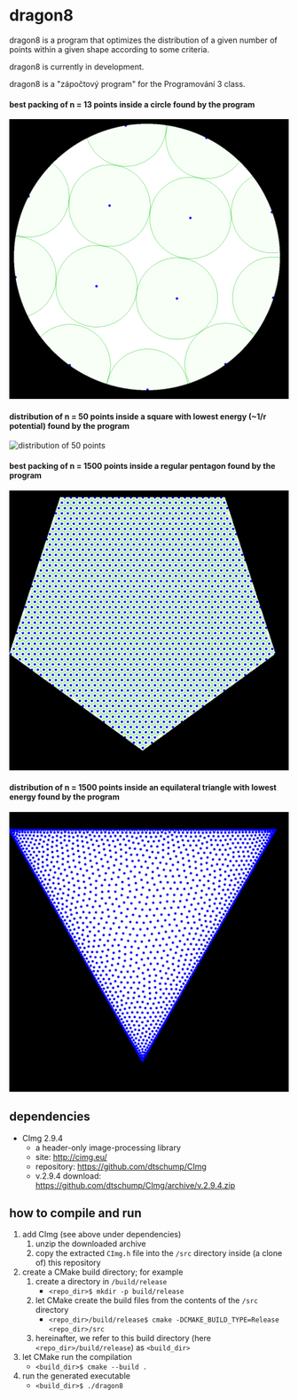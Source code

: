 # dragon8

dragon8 is a program that optimizes the distribution of a given number of points within a given shape according to some criteria.

dragon8 is currently in development.

dragon8 is a "zápočtový program" for the Programování 3 class.

#### best packing of n = 13 points inside a circle found by the program
![packing of 13 points](./doc/img/13_ucirc_0_613196.png)

#### distribution of n = 50 points inside a square with lowest energy (~1/r potential) found by the program
![distribution of 50 points](./doc/img/50_usq_46953.png)

#### best packing of n = 1500 points inside a regular pentagon found by the program
![packing of 1500 points](./doc/img/1500_pent_0_04297249.png)

#### distribution of n = 1500 points inside an equilateral triangle with lowest energy found by the program
![distribution of 1500 points](./doc/img/1500_etri_4238747.png)


## dependencies

* CImg 2.9.4
  - a header-only image-processing library
  - site: http://cimg.eu/
  - repository: https://github.com/dtschump/CImg
  - v.2.9.4 download: https://github.com/dtschump/CImg/archive/v.2.9.4.zip

## how to compile and run

1. add CImg (see above under dependencies)
    1. unzip the downloaded archive
    2. copy the extracted `CImg.h` file into the `/src` directory inside (a clone of) this repository
2. create a CMake build directory; for example
    1. create a directory in `/build/release`
        * `<repo_dir>$ mkdir -p build/release`
    2. let CMake create the build files from the contents of the `/src` directory
        * `<repo_dir>/build/release$ cmake -DCMAKE_BUILD_TYPE=Release <repo_dir>/src`
    3. hereinafter, we refer to this build directory (here `<repo_dir>/build/release`) as `<build_dir>`
3. let CMake run the compilation
    * `<build_dir>$ cmake --build .`
4. run the generated executable
    * `<build_dir>$ ./dragon8`
    
